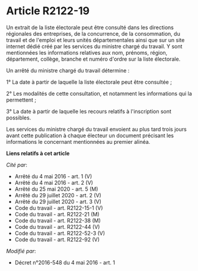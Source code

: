 # Article R2122-19

Un extrait de la liste électorale peut être consulté dans les directions régionales des entreprises, de la concurrence, de la
consommation, du travail et de l'emploi et leurs unités départementales ainsi que sur un site internet dédié créé par les
services du ministre chargé du travail. Y sont mentionnées les informations relatives aux nom, prénoms, région, département,
collège, branche et numéro d'ordre sur la liste électorale. 

Un arrêté du ministre chargé du travail détermine : 

1° La date à partir de laquelle la liste électorale peut être consultée ; 

2° Les modalités de cette consultation, et notamment les informations qui la permettent ; 

3° La date à partir de laquelle les recours relatifs à l'inscription sont possibles. 

Les services du ministre chargé du travail envoient au plus tard trois jours avant cette publication à chaque électeur un
document précisant les informations le concernant mentionnées au premier alinéa.

**Liens relatifs à cet article**

_Cité par_:

  - Arrêté du 4 mai 2016 - art. 1 (V)
  - Arrêté du 4 mai 2016 - art. 2 (V)
  - Arrêté du 25 mai 2020 - art. 5 (M)
  - Arrêté du 29 juillet 2020 - art. 2 (V)
  - Arrêté du 29 juillet 2020 - art. 3 (V)
  - Code du travail - art. R2122-15-1 (V)
  - Code du travail - art. R2122-21 (M)
  - Code du travail - art. R2122-38 (M)
  - Code du travail - art. R2122-44 (V)
  - Code du travail - art. R2122-52-3 (V)
  - Code du travail - art. R2122-92 (V)

_Modifié par_:

  - Décret n°2016-548 du 4 mai 2016 - art. 1
